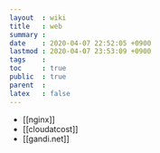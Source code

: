 ```yaml
---
layout  : wiki
title   : web
summary : 
date    : 2020-04-07 22:52:05 +0900
lastmod : 2020-04-07 23:53:09 +0900
tags    : 
toc     : true
public  : true
parent  : 
latex   : false
---
```

 * [[nginx]]
 * [[cloudatcost]]
 * [[gandi.net]]
